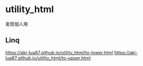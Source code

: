 # utility_html
実質個人用

## Linq

https://aki-lua87.github.io/utility_html/to-lower.html
https://aki-lua87.github.io/utility_html/to-upper.html
